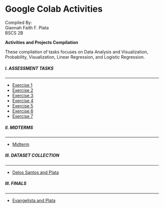 # Google Colab Activities

Compiled By: <br>
Giannah Faith F. Plata <br>
BSCS 2B

**Activities and Projects Compilation**

These compilation of tasks focuses on Data Analysis and Visualization, Probability, Visualization, Linear Regression, and Logistic Regression.

<h5>I. ASSESSMENT TASKS</h5>

---
*   [Exercise 1](https://colab.research.google.com/drive/1RlyAOmGOS6VhJblFsDm2u1eQ06TNDTyC?usp=sharing)
*   [Exercise 2](https://colab.research.google.com/drive/17hRqoXpjVuoWLZ7x1yWQmlLz6ALuUiNF?usp=sharing)
*   [Exercise 3](https://colab.research.google.com/drive/1Z7sGxTIG3GlDdn9asS-D06p6bLDrPh5S?usp=sharing)
*   [Exercise 4](https://colab.research.google.com/drive/1uVtq1rdAIhkfqN-zTICMhJSMLQiHvh_O?usp=sharing)
*   [Exercise 5](https://colab.research.google.com/drive/1zZg0vQwYhndhQgOXrkCofOeNX4LNvXL6?usp=sharing)
*   [Exercise 6](https://colab.research.google.com/drive/12rfiGJgOxpfDCK9oerqwvUuQJ9uOyhpM?usp=sharing)
*   [Exercise 7](https://colab.research.google.com/drive/1Ow4VKsrcNMlgwJF8yPAprqluftPNSERu?usp=sharing)


<h5>II. MIDTERMS</h5>

---
*   [Midterm](https://colab.research.google.com/drive/1EGf19ecZFQ1ShhPobdpaNuwiU5MqYR_3?usp=sharing)


<h5>III. DATASET COLLECTION</h5>

---
*   [Delos Santos and Plata](https://colab.research.google.com/drive/1K-5jTVPVOfWip8sSQ8aMpBCywoe7gMaH?usp=sharing)

<h5>III. FINALS</h5>

---

*   [Evangelista and Plata](https://colab.research.google.com/drive/188XL_cM_fTc5SfG6IyTPW_-nQ1TALad6?usp=sharing)


